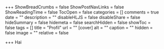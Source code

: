 +++
ShowBreadCrumbs = false
ShowPostNavLinks = false
ShowReadingTime = false
TocOpen = false
categories = []
comments = true
date = ""
description = ""
disableHLJS = false
disableShare = false
hideSummary = false
hidemeta = false
searchHidden = false
showToc = false
tags = []
title = "Profil"
url = ""
[cover]
alt = ""
caption = ""
hidden = false
image = ""
relative = false

+++
Hai